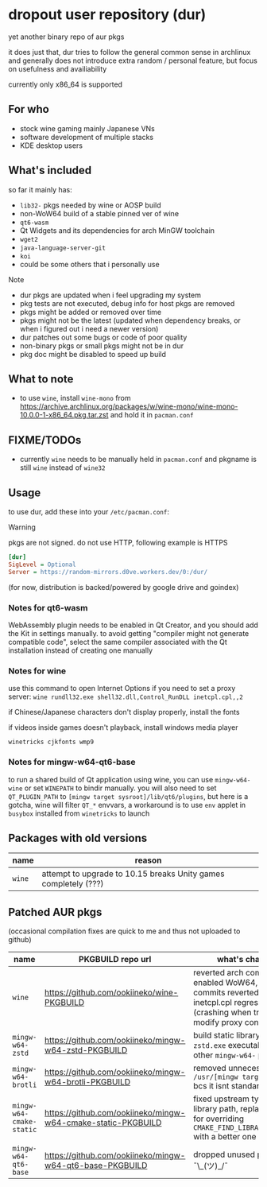 dropout user repository (dur)
=============================

yet another binary repo of aur pkgs

it does just that, dur tries to follow the general common sense in archlinux and generally does not introduce extra random / personal feature, but focus on usefulness and availiability

currently only x86_64 is supported

## For who

* stock wine gaming mainly Japanese VNs
* software development of multiple stacks
* KDE desktop users

## What's included

so far it mainly has:

* `lib32-` pkgs needed by wine or AOSP build
* non-WoW64 build of a stable pinned ver of wine
* `qt6-wasm`
* Qt Widgets and its dependencies for arch MinGW toolchain
* `wget2`
* `java-language-server-git`
* `koi`
* could be some others that i personally use

> [!NOTE]
> * dur pkgs are updated when i feel upgrading my system
> * pkg tests are not executed, debug info for host pkgs are removed
> * pkgs might be added or removed over time
> * pkgs might not be the latest (updated when dependency breaks, or when i figured out i need a newer version)
> * dur patches out some bugs or code of poor quality
> * non-binary pkgs or small pkgs might not be in dur
> * pkg doc might be disabled to speed up build

## What to note

* to use `wine`, install `wine-mono` from https://archive.archlinux.org/packages/w/wine-mono/wine-mono-10.0.0-1-x86_64.pkg.tar.zst and hold it in `pacman.conf`

## FIXME/TODOs

* currently `wine` needs to be manually held in `pacman.conf` and pkgname is still `wine` instead of `wine32`

## Usage

to use dur, add these into your `/etc/pacman.conf`:

> [!WARNING]
> pkgs are not signed. do not use HTTP, following example is HTTPS

```ini
[dur]
SigLevel = Optional
Server = https://random-mirrors.d0ve.workers.dev/0:/dur/
```

(for now, distribution is backed/powered by google drive and goindex)

### Notes for qt6-wasm

WebAssembly plugin needs to be enabled in Qt Creator, and you should add the Kit in settings manually. to avoid getting "compiler might not generate compatible code", select the same compiler associated with the Qt installation instead of creating one manually

### Notes for wine

use this command to open Internet Options if you need to set a proxy server: `wine rundll32.exe shell32.dll,Control_RunDLL inetcpl.cpl,,2`

if Chinese/Japanese characters don't display properly, install the fonts

if videos inside games doesn't playback, install windows media player

```shell
winetricks cjkfonts wmp9
```

### Notes for mingw-w64-qt6-base

to run a shared build of Qt application using wine, you can use `mingw-w64-wine` or set `WINEPATH` to bindir manually. you will also need to set `QT_PLUGIN_PATH` to `[mingw target sysroot]/lib/qt6/plugins`, but here is a gotcha, wine will filter `QT_*` envvars, a workaround is to use `env` applet in `busybox` installed from `winetricks` to launch

## Packages with old versions

| name | reason |
| --- | --- |
| `wine` | attempt to upgrade to 10.15 breaks Unity games completely (???) |

## Patched AUR pkgs

(occasional compilation fixes are quick to me and thus not uploaded to github)

| name | PKGBUILD repo url | what's changed |
| --- | --- | --- |
| `wine` | https://github.com/ookiineko/wine-PKGBUILD | reverted arch commit that enabled WoW64, 2 upstream commits reverted to fix inetcpl.cpl regression (crashing when trying to modify proxy configurations) |
| `mingw-w64-zstd` | https://github.com/ookiineko/mingw-w64-zstd-PKGBUILD | build static library and `zstd.exe` executable, just like other `mingw-w64-` pkgs |
| `mingw-w64-brotli` | https://github.com/ookiineko/mingw-w64-brotli-PKGBUILD | removed unnecessary `/usr/[mingw target]/static` bcs it isnt standard |
| `mingw-w64-cmake-static` | https://github.com/ookiineko/mingw-w64-cmake-static-PKGBUILD | fixed upstream typo in sqlite library path, replaced hacks for overriding `CMAKE_FIND_LIBRARY_SUFFIXES` with a better one |
| `mingw-w64-qt6-base` | https://github.com/ookiineko/mingw-w64-qt6-base-PKGBUILD | dropped unused patches ¯\\\_(ツ)\_/¯ |
